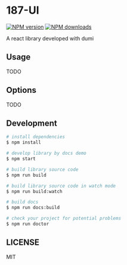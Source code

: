 # 187-UI

[![NPM version](https://img.shields.io/npm/v/187-UI.svg?style=flat)](https://npmjs.org/package/187-UI)
[![NPM downloads](http://img.shields.io/npm/dm/187-UI.svg?style=flat)](https://npmjs.org/package/187-UI)

A react library developed with dumi

## Usage

TODO

## Options

TODO

## Development

```bash
# install dependencies
$ npm install

# develop library by docs demo
$ npm start

# build library source code
$ npm run build

# build library source code in watch mode
$ npm run build:watch

# build docs
$ npm run docs:build

# check your project for potential problems
$ npm run doctor
```

## LICENSE

MIT
